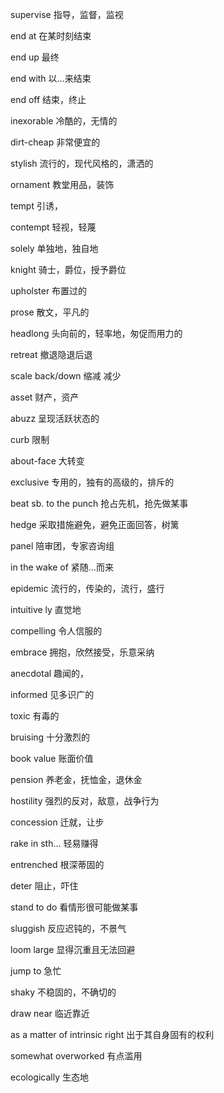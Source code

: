 supervise 指导，监督，监视 

end at 在某时刻结束 

end up 最终 

end with 以…来结束 

end off 结束，终止 

inexorable 冷酷的，无情的 

dirt-cheap 非常便宜的 

stylish 流行的，现代风格的，潇洒的 

ornament 教堂用品，装饰 

tempt 引诱， 

contempt 轻视，轻蔑 

solely 单独地，独自地 

knight 骑士，爵位，授予爵位 

upholster 布置过的 

prose 散文，平凡的 

headlong 头向前的，轻率地，匆促而用力的 

retreat 撤退隐退后退 

scale back/down 缩减 减少 

asset 财产，资产 

abuzz 呈现活跃状态的 

curb 限制 

about-face 大转变 

exclusive 专用的，独有的高级的，排斥的 

beat sb. to the punch 抢占先机，抢先做某事 

hedge 采取措施避免，避免正面回答，树篱 

panel 陪审团，专家咨询组 

in the wake of 紧随…而来 

epidemic 流行的，传染的，流行，盛行 

intuitive ly 直觉地 

compelling 令人信服的 

embrace 拥抱，欣然接受，乐意采纳 

anecdotal 趣闻的， 

informed 见多识广的 

toxic 有毒的 

bruising 十分激烈的 

book value 账面价值 

pension 养老金，抚恤金，退休金 

hostility 强烈的反对，敌意，战争行为 

concession 迁就，让步 

rake in sth… 轻易赚得 

entrenched 根深蒂固的 

deter 阻止，吓住 

stand to do 看情形很可能做某事 

sluggish 反应迟钝的，不景气 

loom large 显得沉重且无法回避 

jump to 急忙 

shaky 不稳固的，不确切的 

draw near 临近靠近 

as a matter of intrinsic right 出于其自身固有的权利 

somewhat overworked 有点滥用 

ecologically 生态地 